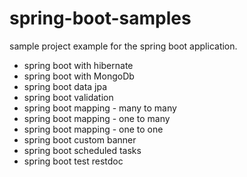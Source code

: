 # spring-boot-samples

sample project example for the spring boot application.

 - spring boot with hibernate
 - spring boot with MongoDb 
 - spring boot data jpa 
 - spring boot validation
 - spring boot mapping - many to many
 - spring boot mapping - one to many
 - spring boot mapping - one to one
 - spring boot custom banner
 - spring boot scheduled tasks
 - spring boot test restdoc

